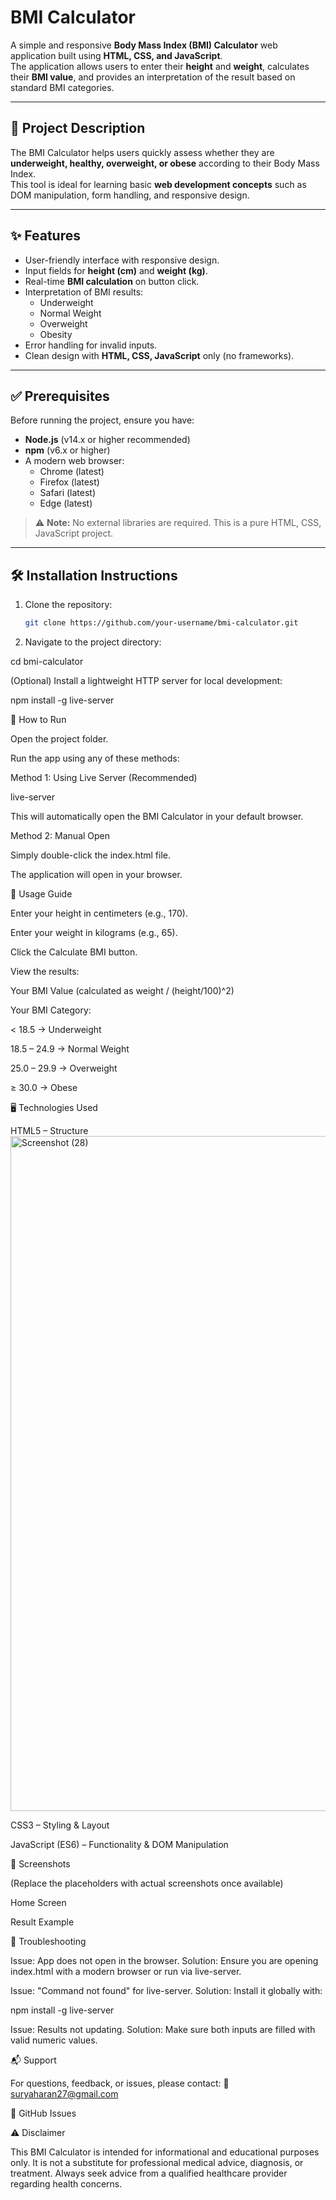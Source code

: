 # BMI Calculator

A simple and responsive **Body Mass Index (BMI) Calculator** web application built using **HTML, CSS, and JavaScript**.  
The application allows users to enter their **height** and **weight**, calculates their **BMI value**, and provides an interpretation of the result based on standard BMI categories.

---

## 📖 Project Description

The BMI Calculator helps users quickly assess whether they are **underweight, healthy, overweight, or obese** according to their Body Mass Index.  
This tool is ideal for learning basic **web development concepts** such as DOM manipulation, form handling, and responsive design.

---

## ✨ Features

- User-friendly interface with responsive design.
- Input fields for **height (cm)** and **weight (kg)**.
- Real-time **BMI calculation** on button click.
- Interpretation of BMI results:
  - Underweight
  - Normal Weight
  - Overweight
  - Obesity
- Error handling for invalid inputs.
- Clean design with **HTML, CSS, JavaScript** only (no frameworks).

---

## ✅ Prerequisites

Before running the project, ensure you have:

- **Node.js** (v14.x or higher recommended)  
- **npm** (v6.x or higher)  
- A modern web browser:
  - Chrome (latest)
  - Firefox (latest)
  - Safari (latest)
  - Edge (latest)

> ⚠️ **Note:** No external libraries are required. This is a pure HTML, CSS, JavaScript project.

---

## 🛠️ Installation Instructions

1. Clone the repository:

   ```bash
   git clone https://github.com/your-username/bmi-calculator.git

2. Navigate to the project directory:

cd bmi-calculator

(Optional) Install a lightweight HTTP server for local development:

npm install -g live-server

🚀 How to Run

Open the project folder.

Run the app using any of these methods:

Method 1: Using Live Server (Recommended)

live-server

This will automatically open the BMI Calculator in your default browser.

Method 2: Manual Open

Simply double-click the index.html file.

The application will open in your browser.

📘 Usage Guide

Enter your height in centimeters (e.g., 170).

Enter your weight in kilograms (e.g., 65).

Click the Calculate BMI button.

View the results:

Your BMI Value (calculated as weight / (height/100)^2)

Your BMI Category:

< 18.5 → Underweight

18.5 – 24.9 → Normal Weight

25.0 – 29.9 → Overweight

≥ 30.0 → Obese

🖥️ Technologies Used

HTML5 – Structure
<img width="1920" height="1080" alt="Screenshot (28)" src="https://github.com/user-attachments/assets/cd9f139e-861f-4356-bfaa-00cd8a72443a" />

CSS3 – Styling & Layout

JavaScript (ES6) – Functionality & DOM Manipulation

📸 Screenshots

(Replace the placeholders with actual screenshots once available)

Home Screen


Result Example



🧩 Troubleshooting

Issue: App does not open in the browser.
Solution: Ensure you are opening index.html with a modern browser or run via live-server.

Issue: "Command not found" for live-server.
Solution: Install it globally with:

npm install -g live-server


Issue: Results not updating.
Solution: Make sure both inputs are filled with valid numeric values.

📬 Support


For questions, feedback, or issues, please contact:
📧 suryaharan27@gmail.com

🔗 GitHub Issues

⚠️ Disclaimer

This BMI Calculator is intended for informational and educational purposes only.
It is not a substitute for professional medical advice, diagnosis, or treatment.
Always seek advice from a qualified healthcare provider regarding health concerns.
